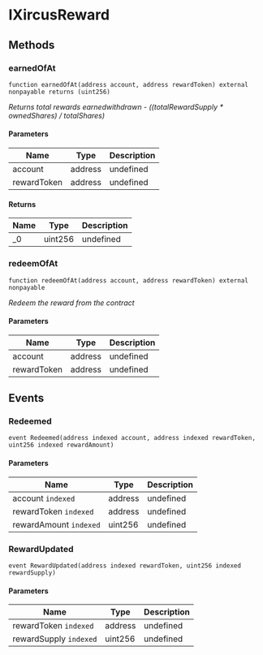 # IXircusReward









## Methods

### earnedOfAt

```solidity
function earnedOfAt(address account, address rewardToken) external nonpayable returns (uint256)
```



*Returns total rewards earnedwithdrawn - ((totalRewardSupply * ownedShares) / totalShares)*

#### Parameters

| Name | Type | Description |
|---|---|---|
| account | address | undefined |
| rewardToken | address | undefined |

#### Returns

| Name | Type | Description |
|---|---|---|
| _0 | uint256 | undefined |

### redeemOfAt

```solidity
function redeemOfAt(address account, address rewardToken) external nonpayable
```



*Redeem the reward from the contract*

#### Parameters

| Name | Type | Description |
|---|---|---|
| account | address | undefined |
| rewardToken | address | undefined |



## Events

### Redeemed

```solidity
event Redeemed(address indexed account, address indexed rewardToken, uint256 indexed rewardAmount)
```





#### Parameters

| Name | Type | Description |
|---|---|---|
| account `indexed` | address | undefined |
| rewardToken `indexed` | address | undefined |
| rewardAmount `indexed` | uint256 | undefined |

### RewardUpdated

```solidity
event RewardUpdated(address indexed rewardToken, uint256 indexed rewardSupply)
```





#### Parameters

| Name | Type | Description |
|---|---|---|
| rewardToken `indexed` | address | undefined |
| rewardSupply `indexed` | uint256 | undefined |



